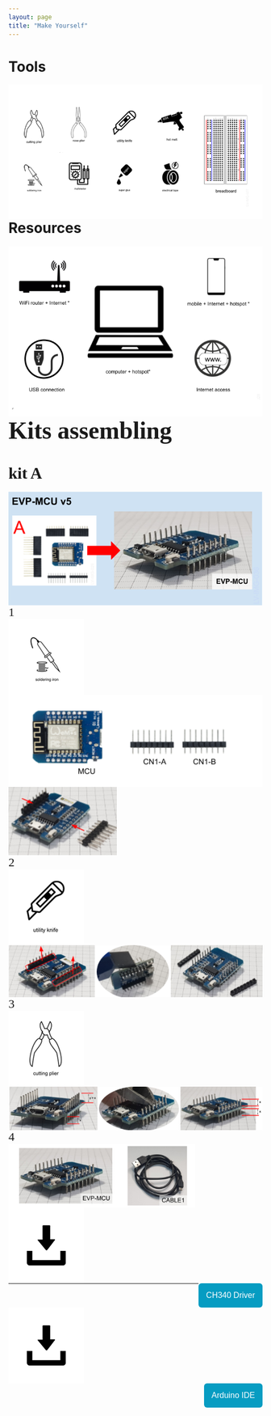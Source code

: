 ```yaml
---
layout: page
title: "Make Yourself"
---
```




<h1>Tools</h1>

<p><img style="float: left; margin-right: 1000px;" src="/photos/LV-IMG-027-v3 Tools (EN).png"></p>
<br/><br/>

----
<h1>Resources</h1>

<p><img style="float: left; margin-right: 1000px;" src="/photos/LV-IMG-028-v1 Resources.png"></p>
<br/><br/>

----
<p><font size="7" face="Verdana" style="float:">
<h1>Kits assembling</h1>
</font></p>


<p><font size="6" face="Verdana" style="float:">
<h1>kit A</h1>
</font></p>

<p><img style="float: left; margin-right: 500px;" src="/photos/LV-IMG-036 20-0200 Kit A parts-assembled.png"></p>
<br/><br/>


<p><font size="5" face="Verdana" style="float: left; margin-right: 500px;">
1 

</font></p>

<p><img style="float: left; margin-right: 500px;" src="/photos/solda.png"></p>
<br/><br/>


<p><img style="float: left; margin-right: 500px;" src="/photos/LV-IMG-117 EVP-MCU assembly parts Step1.png"></p>
<br/><br/>

<p><img style="float: left; margin-right: 500px;" src="/photos/KIT A/1.png"></p>
<br/><br/>


<p><font size="5" face="Verdana" style="float: left; margin-right: 500px;">
2 
</font></p>
<p><img style="float: left; margin-right: 500px;" src="/photos/estilete.png"></p>
<br/><br/>


<p><img style="float: left; margin-right: 500px;" src="/photos/KIT A/2.png"></p>
<br/><br/>


<p><font size="5" face="Verdana" style="float: left; margin-right: 500px;">
3
</font></p>
<p><img style="float: left; margin-right: 500px;" src="/photos/alicate.png"></p>
<br/><br/>
<p><img style="float: left; margin-right: 500px;" src="/photos/KIT A/3.png"></p>
<br/><br/>


<p><font size="5" face="Verdana" style="float: left; margin-right: 500px;">
4
</font></p>
<p><img style="float: left; margin-right: 500px;" src="/photos/KIT A/4.png"></p>
<br/><br/>


----
<p><img style="float: left; margin-right: 500px;" src="/photos/down.png"></p>
<br/><br/>

---
<form action="https://www.wemos.cc/en/latest/ch340_driver.html">
<button name="button" style="background: #069cc2; border-radius: 6px; padding: 15px; cursor: pointer; color: #fff; border: none; font-size: 16px; float: right;" >CH340 Driver </button>
</form>

----
<p><img style="float: left; margin-right: 500px;" src="/photos/down.png"></p>
<br/><br/>

---
<form action="https://www.arduino.cc/en/software">
<button name="button" style="background: #069cc2; border-radius: 6px; padding: 15px; cursor: pointer; color: #fff; border: none; font-size: 16px; float: right" > Arduino IDE </button>
</form>

